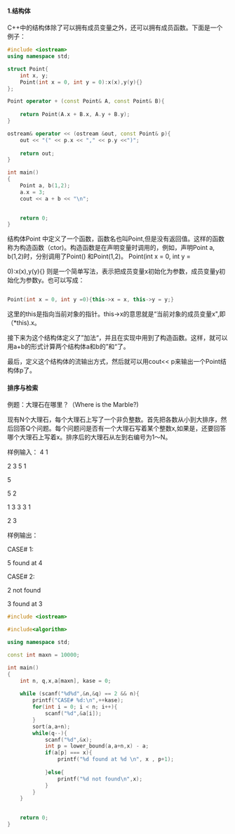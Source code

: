 #### 1.结构体

C++中的结构体除了可以拥有成员变量之外，还可以拥有成员函数。下面是一个例子：

```C++
#include <iostream>
using namespace std;

struct Point{
    int x, y;
    Point(int x = 0, int y = 0):x(x),y(y){}
};

Point operator + (const Point& A, const Point& B){
    
    return Point(A.x + B.x, A.y + B.y);
}

ostream& operator << (ostream &out, const Point& p){
    out << "(" << p.x << "," << p.y <<")";
    
    return out;
}

int main()
{
    Point a, b(1,2);
    a.x = 3;
    cout << a + b << "\n";
    

    return 0;
}

```

结构体Point 中定义了一个函数，函数名也叫Point,但是没有返回值。这样的函数称为构造函数（ctor)。构造函数是在声明变量时调用的，例如，声明Point a, b(1,2)时，分别调用了Point() 和Point(1,2)。 Point(int x = 0, int y = 

0):x(x),y(y){} 则是一个简单写法，表示把成员变量x初始化为参数，成员变量y初始化为参数y。也可以写成：

```C++

Point(int x = 0, int y =0){this->x = x, this->y = y;}

```

这里的this是指向当前对象的指针。this->x的意思就是“当前对象的成员变量x",即（*this).x。

接下来为这个结构体定义了”加法“，并且在实现中用到了构造函数。这样，就可以用a+b的形式计算两个结构体a和b的”和“了。

最后，定义这个结构体的流输出方式，然后就可以用cout<< p来输出一个Point结构体p了。

#### 排序与检索

例题：大理石在哪里？（Where is the Marble?)

现有N个大理石，每个大理石上写了一个非负整数。首先把各数从小到大排序，然后回答Q个问题。每个问题问是否有一个大理石写着某个整数x,如果是，还要回答哪个大理石上写着x。排序后的大理石从左到右编号为1～N。

样例输入：
4 1 

2 3 5 1

5

5 2

1 3 3 3 1

2 3

样例输出：

CASE# 1:

5 found at 4

CASE# 2:

2 not found 

3 found at 3



```C++
#include <iostream>

#include<algorithm>

using namespace std;

const int maxn = 10000;

int main()
{
    int n, q,x,a[maxn], kase = 0;
    
    while (scanf("%d%d",&n,&q) == 2 && n){
        printf("CASE# %d:\n",++kase);
        for(int i = 0; i < n; i++){
            scanf("%d",&a[i]);
        }
        sort(a,a+n);
        while(q--){
            scanf("%d",&x);
            int p = lower_bound(a,a+n,x) - a;
            if(a[p] === x){
                printf("%d found at %d \n", x , p+1);
                
            }else{
                printf("%d not found\n",x);
            }
        }
    }
    

    return 0;
}
```

